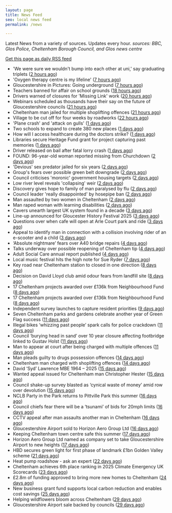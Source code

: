 ```yaml
---
layout: page
title: News Feed
seo: local news feed
permalink: /news

---
```


Latest News from a variety of sources. Updates every hour.
_sources: BBC, Glos Police, Cheltenham Borough Council, and Glos news centre_

[Get this page as daily RSS feed](/daily.rss)

<!-- news_marker starts -->
- 'We were sure we wouldn't bump into each other at uni,' say graduating triplets ([2 hours ago](https://www.bbc.com/news/articles/ce83de99y85o))
- 'Oxygen therapy centre is my lifeline' ([7 hours ago](https://www.bbc.com/news/articles/cwyqy84r22wo))
- Gloucestershire in Pictures: Going underground ([7 hours ago](https://www.bbc.com/news/articles/cvg12j0n75xo))
- Teachers banned for affair on school grounds ([18 hours ago](https://www.bbc.com/news/articles/cx2n2wn6p7zo))
- Drivers warned of closures for 'Missing Link' work ([20 hours ago](https://www.bbc.com/news/articles/c0m8dxkjz3eo))
- Webinars scheduled as thousands have their say on the future of Gloucestershire councils ([21 hours ago](https://gloucesternewscentre.co.uk/webinars-scheduled-as-thousands-have-their-say-on-the-future-of-gloucestershire-councils/))
- Cheltenham man jailed for multiple shoplifting offences ([21 hours ago](https://gloucesternewscentre.co.uk/cheltenham-man-jailed-for-multiple-shoplifting-offences/))
- Village to be cut off for four weeks by roadworks ([22 hours ago](https://www.bbc.com/news/articles/c9w19qy91ewo))
- 'Plane crash' and 'attack on gulls' ([1 days ago](https://www.bbc.com/news/articles/cq8z8wj4yzgo))
- Two schools to expand to create 380 new places ([1 days ago](https://www.bbc.com/news/articles/cp3k356p5d7o))
- How will I access healthcare during the doctors strike? ([1 days ago](https://www.bbc.com/news/articles/cgq7qy232n3o))
- Libraries secure Heritage Fund grant for project capturing past memories ([1 days ago](https://gloucesternewscentre.co.uk/libraries-secure-heritage-fund-grant-for-project-capturing-past-memories/))
- Driver released on bail after fatal lorry crash ([1 days ago](https://www.bbc.com/news/articles/cwye4lnelp9o))
- FOUND: 96-year-old woman reported missing from Churchdown ([2 days ago](https://gloucesternewscentre.co.uk/search-for-96-year-old-woman-reported-missing-from-churchdown/))
- 'Devious' sex predator jailed for six years ([2 days ago](https://www.bbc.com/news/articles/czjkj7z44m4o))
- Group's fears over possible green belt downgrade ([2 days ago](https://www.bbc.com/news/articles/c07dr2jzglxo))
- Council criticises 'moronic' government housing targets ([2 days ago](https://www.bbc.com/news/articles/clym44deznlo))
- Low river level reveals 'collapsing' weir ([2 days ago](https://www.bbc.com/news/articles/czey4778n40o))
- Discovery gives hope to family of man paralysed by flu ([2 days ago](https://www.bbc.com/news/articles/cx23z44j3vro))
- Council leader 'really disappointed' by hosepipe ban ([2 days ago](https://www.bbc.com/news/articles/c7842vg3g5mo))
- Man assaulted by two women in Cheltenham ([2 days ago](https://gloucesternewscentre.co.uk/man-assaulted-by-two-women-in-cheltenham/))
- Man raped woman with learning disabilities ([2 days ago](https://www.bbc.com/news/articles/cly8exye0qpo))
- Cavers unearth largest UK system found in a decade ([3 days ago](https://www.bbc.com/news/articles/cz6g4eg41wlo))
- Line-up announced for Gloucester History Festival 2025 ([3 days ago](https://gloucesternewscentre.co.uk/line-up-announced-for-gloucester-history-festival-2025/))
- Questions over when cafe will open at Arle Court park and ride ([3 days ago](https://gloucesternewscentre.co.uk/questions-over-when-cafe-will-open-at-arle-court-park-and-ride/))
- Appeal to identify man in connection with a collision involving rider of an e-scooter and a child ([3 days ago](https://gloucesternewscentre.co.uk/appeal-to-identify-man-in-connection-with-a-collision-involving-rider-of-an-e-scooter-and-a-child/))
- ‘Absolute nightmare’ fears over A40 bridge repairs ([4 days ago](https://gloucesternewscentre.co.uk/absolute-nightmare-fears-over-a40-bridge-repairs/))
- Talks underway over possible reopening of Cheltenham tip ([4 days ago](https://gloucesternewscentre.co.uk/talks-underway-over-possible-reopening-of-cheltenham-tip/))
- Adult Social Care annual report published ([4 days ago](https://gloucesternewscentre.co.uk/adult-social-care-annual-report-published/))
- Local music festival hits the high note for Sue Ryder ([7 days ago](https://gloucesternewscentre.co.uk/local-music-festival-hits-the-high-note-for-sue-ryder/))
- Key road near Cheltenham station to closed in one direction ([8 days ago](https://gloucesternewscentre.co.uk/key-road-near-cheltenham-station-to-closed-in-one-direction/))
- Decision on David Lloyd club amid odour fears from landfill site ([8 days ago](https://gloucesternewscentre.co.uk/decision-on-david-lloyd-club-amid-odour-fears-from-landfill-site/))
- 17 Cheltenham projects awarded over £136k from Neighbourhood Fund ([8 days ago](https://gloucesternewscentre.co.uk/17-cheltenham-projects-awarded-over-136k-from-neighbourhood-fund/))
- 17 Cheltenham projects awarded over £136k from Neighbourhood Fund ([8 days ago](https://www.cheltenham.gov.uk/news/article/3036/17_cheltenham_projects_awarded_over_136k_from_neighbourhood_fund))
- Independent survey launches to capture resident priorities ([9 days ago](https://www.cheltenham.gov.uk/news/article/3035/independent_survey_launches_to_capture_resident_priorities))
- Seven Cheltenham parks and gardens celebrate another year of Green Flag success ([11 days ago](https://www.cheltenham.gov.uk/news/article/3034/seven_cheltenham_parks_and_gardens_celebrate_another_year_of_green_flag_success))
- Illegal bikes ‘whizzing past people’ spark calls for police crackdown ([11 days ago](https://gloucesternewscentre.co.uk/illegal-bikes-whizzing-past-people-spark-calls-for-police-crackdown/))
- Council ‘burying head in sand’ over 10 year closure affecting footbridge linked to Gustav Holst ([11 days ago](https://gloucesternewscentre.co.uk/council-burying-head-in-sand-over-10-year-closure-affecting-footbridge-linked-to-gustav-holst/))
- Man to appear at court after being charged with multiple offences ([11 days ago](https://gloucesternewscentre.co.uk/man-to-appear-at-court-after-being-charged-with-multiple-offences/))
- Man pleads guilty to drugs possession offences ([14 days ago](https://gloucesternewscentre.co.uk/man-pleads-guilty-to-drugs-possession-offences/))
- Cheltenham man charged with shoplifting offences ([14 days ago](https://gloucesternewscentre.co.uk/cheltenham-man-charged-with-shoplifting-offences/))
- David ‘Syd’ Lawrence MBE 1964 – 2025 ([15 days ago](https://www.bbc.co.uk/sounds/play/p0lpkk2r))
- Wanted appeal issued for Cheltenham man Christopher Hester ([15 days ago](https://gloucesternewscentre.co.uk/wanted-appeal-issued-for-cheltenham-man-christopher-hester/))
- Council shake-up survey blasted as ‘cynical waste of money’ amid row over devolution ([15 days ago](https://gloucesternewscentre.co.uk/council-shake-up-survey-blasted-as-cynical-waste-of-money-amid-row-over-devolution/))
- NCLB Party in the Park returns to Pittville Park this summer ([16 days ago](https://www.cheltenham.gov.uk/news/article/3033/nclb_party_in_the_park_returns_to_pittville_park_this_summer))
- Council chiefs fear there will be a ‘tsunami’ of bids for 20mph limits ([16 days ago](https://gloucesternewscentre.co.uk/council-chiefs-fear-there-will-be-a-tsunami-of-bids-for-20mph-limits/))
- CCTV appeal after man assaults another man in Cheltenham ([16 days ago](https://gloucesternewscentre.co.uk/cctv-appeal-after-man-assaults-another-man-in-cheltenham/))
- Gloucestershire Airport sold to Horizon Aero Group Ltd ([16 days ago](https://gloucesternewscentre.co.uk/gloucestershire-airport-sold-to-horizon-aero-group-ltd/))
- Keeping Cheltenham town centre safe this summer ([17 days ago](https://www.cheltenham.gov.uk/news/article/3032/keeping_cheltenham_town_centre_safe_this_summer))
- Horizon Aero Group Ltd named as company set to take Gloucestershire Airport to new heights ([17 days ago](https://www.cheltenham.gov.uk/news/article/3031/horizon_aero_group_ltd_named_as_company_set_to_take_gloucestershire_airport_to_new_heights))
- HBD secures green light for first phase of landmark £1bn Golden Valley scheme ([21 days ago](https://www.cheltenham.gov.uk/news/article/3030/hbd_secures_green_light_for_first_phase_of_landmark_1bn_golden_valley_scheme))
- Heat pump roadshow - ask an expert ([22 days ago](https://www.cheltenham.gov.uk/news/article/3029/heat_pump_roadshow_-_ask_an_expert))
- Cheltenham achieves 6th place ranking in 2025 Climate Emergency UK Scorecards ([23 days ago](https://www.cheltenham.gov.uk/news/article/3028/cheltenham_achieves_6th_place_ranking_in_2025_climate_emergency_uk_scorecards))
- £2.8m of funding approved to bring more new homes to Cheltenham ([24 days ago](https://www.cheltenham.gov.uk/news/article/3027/28m_of_funding_approved_to_bring_more_new_homes_to_cheltenham))
- New business grant fund supports local carbon reduction and enables cost savings ([25 days ago](https://www.cheltenham.gov.uk/news/article/3026/new_business_grant_fund_supports_local_carbon_reduction_and_enables_cost_savings))
- Helping wildflowers bloom across Cheltenham ([29 days ago](https://www.cheltenham.gov.uk/news/article/3025/helping_wildflowers_bloom_across_cheltenham))
- Gloucestershire Airport sale backed by councils ([29 days ago](https://www.cheltenham.gov.uk/news/article/3024/gloucestershire_airport_sale_backed_by_councils))

<!-- news_marker ends -->
